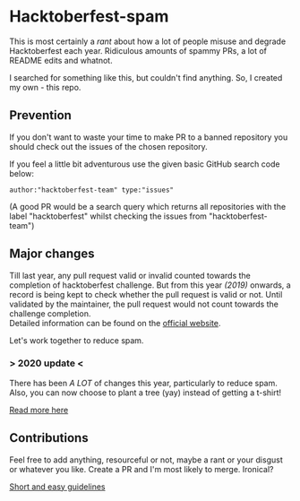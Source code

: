 # Hacktoberfest-spam

This is most certainly a *rant* about how a lot of people misuse and degrade Hacktoberfest each year. Ridiculous amounts of spammy PRs, a lot of README edits and whatnot.  

I searched for something like this, but couldn't find anything. So, I created my own - this repo.

## Prevention

If you don't want to waste your time to make PR to a banned repository you should check out the issues of the chosen repository.

If you feel a little bit adventurous use the given basic GitHub search code below:

```text
author:"hacktoberfest-team" type:"issues" 
```

(A good PR would be a search query which returns all repositories with the label "hacktoberfest" whilst checking the issues from "hacktoberfest-team")

## Major changes

Till last year, any pull request valid or invalid counted towards the completion of hacktoberfest challenge. But from this year *(2019)* onwards, a record is being kept to check whether the pull request is valid or not. Until validated by the maintainer, the pull request would not count towards the challenge completion.  
Detailed information can be found on the [official website](https://hacktoberfest.digitalocean.com/details#spam).  

Let's work together to reduce spam.

### > 2020 update <

There has been *A LOT* of changes this year, particularly to reduce spam. Also, you can now choose to plant a tree (yay) instead of getting a t-shirt!

[Read more here](https://hacktoberfest.digitalocean.com/hacktoberfest-update)

## Contributions

Feel free to add anything, resourceful or not, maybe a rant or your disgust or whatever you like. Create a PR and I'm most likely to merge. Ironical?  

[Short and easy guidelines](https://github.com/swingcake/Hacktoberfest-spam/issues/2#issuecomment-537350324 "Contribution guidelines")
